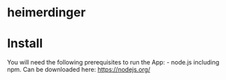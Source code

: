# heimerdinger

  # Install
  You will need the following prerequisites to run the App:
    - node.js including npm. Can be downloaded here: https://nodejs.org/

